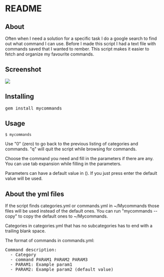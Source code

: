 README
=================

About
-----

Often when I need a solution for a specific task I do a google search to find out what command I can use. Before I made this script I had a text file with commands saved that I wanted to rember.
This script makes it easier to fetch and organize my favourite commands.

Screenshot
----------

<img src="http://img190.imageshack.us/img190/521/mycommands.png" />

Installing
----------

<pre>
gem install mycommands
</pre>

Usage
-----

    $ mycommands

Use "0" (zero) to go back to the previous listing of categories and commands.
"q" will quit the script while browsing for commands.

Choose the command you need and fill in the parameters if there are any.
You can use tab expansion while filling in the parameters.

Parameters can have a default value in (). If you just press enter the default value will be used.

About the yml files
-------------------

If the script finds categories.yml or commands.yml in ~/Mycommands
those files will be used instead of the default ones.
You can run "mycommands --copy" to copy the default ones to ~/Mycommands.

Categories in categories.yml that has no subcategories has to end with a trailing blank space.

The format of commands in commands.yml:
<pre>
Command description:
  - Category
  - command PARAM1 PARAM2 PARAM3
  - PARAM1: Example param1
  - PARAM2: Example param2 (default value)
</pre>